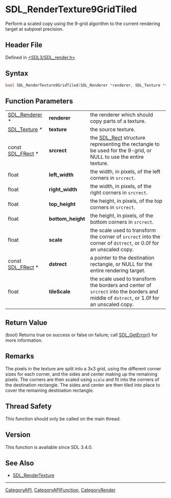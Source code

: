 # SDL_RenderTexture9GridTiled

Perform a scaled copy using the 9-grid algorithm to the current rendering target at subpixel precision.

## Header File

Defined in [<SDL3/SDL_render.h>](https://github.com/libsdl-org/SDL/blob/main/include/SDL3/SDL_render.h)

## Syntax

```c
bool SDL_RenderTexture9GridTiled(SDL_Renderer *renderer, SDL_Texture *texture, const SDL_FRect *srcrect, float left_width, float right_width, float top_height, float bottom_height, float scale, const SDL_FRect *dstrect, float tileScale);
```

## Function Parameters

|                                |                   |                                                                                                                                         |
| ------------------------------ | ----------------- | --------------------------------------------------------------------------------------------------------------------------------------- |
| [SDL_Renderer](SDL_Renderer) * | **renderer**      | the renderer which should copy parts of a texture.                                                                                      |
| [SDL_Texture](SDL_Texture) *   | **texture**       | the source texture.                                                                                                                     |
| const [SDL_FRect](SDL_FRect) * | **srcrect**       | the [SDL_Rect](SDL_Rect) structure representing the rectangle to be used for the 9-grid, or NULL to use the entire texture.             |
| float                          | **left_width**    | the width, in pixels, of the left corners in `srcrect`.                                                                                 |
| float                          | **right_width**   | the width, in pixels, of the right corners in `srcrect`.                                                                                |
| float                          | **top_height**    | the height, in pixels, of the top corners in `srcrect`.                                                                                 |
| float                          | **bottom_height** | the height, in pixels, of the bottom corners in `srcrect`.                                                                              |
| float                          | **scale**         | the scale used to transform the corner of `srcrect` into the corner of `dstrect`, or 0.0f for an unscaled copy.                         |
| const [SDL_FRect](SDL_FRect) * | **dstrect**       | a pointer to the destination rectangle, or NULL for the entire rendering target.                                                        |
| float                          | **tileScale**     | the scale used to transform the borders and center of `srcrect` into the borders and middle of `dstrect`, or 1.0f for an unscaled copy. |

## Return Value

(bool) Returns true on success or false on failure; call
[SDL_GetError](SDL_GetError)() for more information.

## Remarks

The pixels in the texture are split into a 3x3 grid, using the different
corner sizes for each corner, and the sides and center making up the
remaining pixels. The corners are then scaled using `scale` and fit into
the corners of the destination rectangle. The sides and center are then
tiled into place to cover the remaining destination rectangle.

## Thread Safety

This function should only be called on the main thread.

## Version

This function is available since SDL 3.4.0.

## See Also

- [SDL_RenderTexture](SDL_RenderTexture)

----
[CategoryAPI](CategoryAPI), [CategoryAPIFunction](CategoryAPIFunction), [CategoryRender](CategoryRender)


